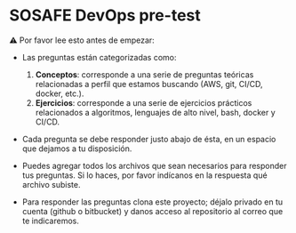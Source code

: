 # SOSAFE DevOps pre-test

⚠️ Por favor lee esto antes de empezar:

- Las preguntas están categorizadas como:
  1. **Conceptos**: corresponde a una serie de preguntas teóricas relacionadas a perfil que estamos buscando (AWS, git, CI/CD, docker, etc.).
  2. **Ejercicios**: corresponde a una serie de ejercicios prácticos relacionados a algoritmos, lenguajes de alto nivel, bash, docker y CI/CD.


- Cada pregunta se debe responder justo abajo de ésta, en un espacio que dejamos a tu disposición.


- Puedes agregar todos los archivos que sean necesarios para responder tus preguntas. Si lo haces, por favor indícanos en la respuesta qué archivo subiste.


- Para responder las preguntas clona este proyecto; déjalo privado en tu cuenta (github o bitbucket) y danos acceso al repositorio al correo que te indicaremos.